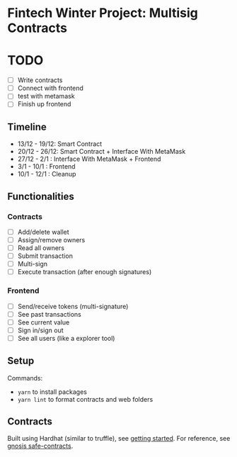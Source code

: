 # Fintech Winter Project: Multisig Contracts

# TODO

- [ ] Write contracts
- [ ] Connect with frontend
- [ ] test with metamask
- [ ] Finish up frontend

## Timeline

- 13/12 - 19/12: Smart Contract
- 20/12 - 26/12: Smart Contract + Interface With MetaMask
- 27/12 - 2/1 : Interface With MetaMask + Frontend
- 3/1 - 10/1 : Frontend
- 10/1 - 12/1 : Cleanup

## Functionalities

### Contracts

- [ ] Add/delete wallet
- [ ] Assign/remove owners
- [ ] Read all owners
- [ ] Submit transaction
- [ ] Multi-sign
- [ ] Execute transaction (after enough signatures)

### Frontend

- [ ] Send/receive tokens (multi-signature)
- [ ] See past transactions
- [ ] See current value
- [ ] Sign in/sign out
- [ ] See all users (like a explorer tool)

## Setup

Commands:

- `yarn` to install packages
- `yarn lint` to format contracts and web folders

## Contracts

Built using Hardhat (similar to truffle), see [getting started](https://hardhat.org/getting-started/). For reference, see [gnosis safe-contracts](https://github.com/gnosis/safe-contracts).
